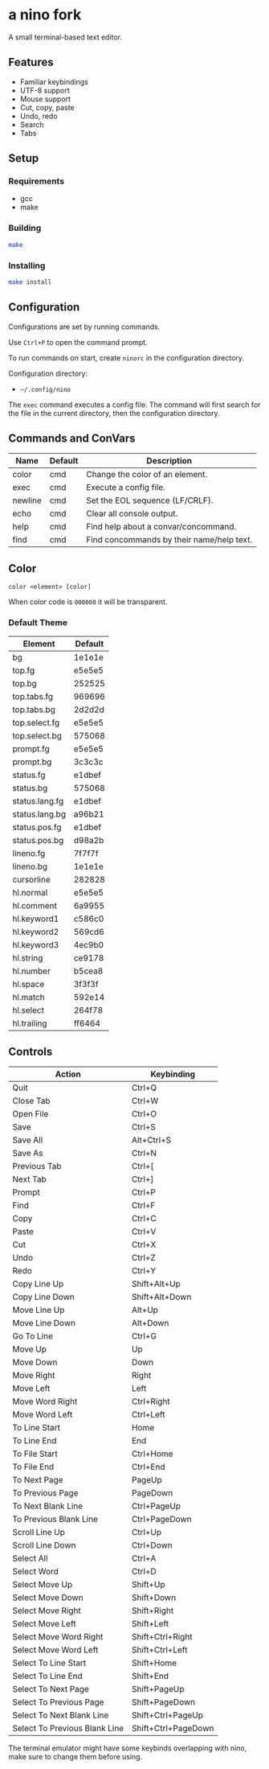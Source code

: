 # a nino fork

A small terminal-based text editor.

## Features

- Familiar keybindings
- UTF-8 support
- Mouse support
- Cut, copy, paste
- Undo, redo
- Search
- Tabs

## Setup

### Requirements

- gcc
- make

### Building

```bash
make
```

### Installing

```bash
make install
```

## Configuration

Configurations are set by running commands.

Use `Ctrl+P` to open the command prompt.

To run commands on start, create `ninorc` in the configuration directory.

Configuration directory:

- `~/.config/nino`

The `exec` command executes a config file. The command will first search for
the file in the current directory, then the configuration directory.

## Commands and ConVars

| Name    | Default | Description                               |
| ------- | ------- | ----------------------------------------- |
| color   | cmd     | Change the color of an element.           |
| exec    | cmd     | Execute a config file.                    |
| newline | cmd     | Set the EOL sequence (LF/CRLF).           |
| echo    | cmd     | Clear all console output.                 |
| help    | cmd     | Find help about a convar/concommand.      |
| find    | cmd     | Find concommands by their name/help text. |

## Color

`color <element> [color]`

When color code is `000000` it will be transparent.

### Default Theme

| Element        | Default |
| -------------- | ------- |
| bg             | 1e1e1e  |
| top.fg         | e5e5e5  |
| top.bg         | 252525  |
| top.tabs.fg    | 969696  |
| top.tabs.bg    | 2d2d2d  |
| top.select.fg  | e5e5e5  |
| top.select.bg  | 575068  |
| prompt.fg      | e5e5e5  |
| prompt.bg      | 3c3c3c  |
| status.fg      | e1dbef  |
| status.bg      | 575068  |
| status.lang.fg | e1dbef  |
| status.lang.bg | a96b21  |
| status.pos.fg  | e1dbef  |
| status.pos.bg  | d98a2b  |
| lineno.fg      | 7f7f7f  |
| lineno.bg      | 1e1e1e  |
| cursorline     | 282828  |
| hl.normal      | e5e5e5  |
| hl.comment     | 6a9955  |
| hl.keyword1    | c586c0  |
| hl.keyword2    | 569cd6  |
| hl.keyword3    | 4ec9b0  |
| hl.string      | ce9178  |
| hl.number      | b5cea8  |
| hl.space       | 3f3f3f  |
| hl.match       | 592e14  |
| hl.select      | 264f78  |
| hl.trailing    | ff6464  |

## Controls

| Action                        | Keybinding          |
| ----------------------------- | ------------------- |
| Quit                          | Ctrl+Q              |
| Close Tab                     | Ctrl+W              |
| Open File                     | Ctrl+O              |
| Save                          | Ctrl+S              |
| Save All                      | Alt+Ctrl+S          |
| Save As                       | Ctrl+N              |
| Previous Tab                  | Ctrl+[              |
| Next Tab                      | Ctrl+]              |
| Prompt                        | Ctrl+P              |
| Find                          | Ctrl+F              |
| Copy                          | Ctrl+C              |
| Paste                         | Ctrl+V              |
| Cut                           | Ctrl+X              |
| Undo                          | Ctrl+Z              |
| Redo                          | Ctrl+Y              |
| Copy Line Up                  | Shift+Alt+Up        |
| Copy Line Down                | Shift+Alt+Down      |
| Move Line Up                  | Alt+Up              |
| Move Line Down                | Alt+Down            |
| Go To Line                    | Ctrl+G              |
| Move Up                       | Up                  |
| Move Down                     | Down                |
| Move Right                    | Right               |
| Move Left                     | Left                |
| Move Word Right               | Ctrl+Right          |
| Move Word Left                | Ctrl+Left           |
| To Line Start                 | Home                |
| To Line End                   | End                 |
| To File Start                 | Ctrl+Home           |
| To File End                   | Ctrl+End            |
| To Next Page                  | PageUp              |
| To Previous Page              | PageDown            |
| To Next Blank Line            | Ctrl+PageUp         |
| To Previous Blank Line        | Ctrl+PageDown       |
| Scroll Line Up                | Ctrl+Up             |
| Scroll Line Down              | Ctrl+Down           |
| Select All                    | Ctrl+A              |
| Select Word                   | Ctrl+D              |
| Select Move Up                | Shift+Up            |
| Select Move Down              | Shift+Down          |
| Select Move Right             | Shift+Right         |
| Select Move Left              | Shift+Left          |
| Select Move Word Right        | Shift+Ctrl+Right    |
| Select Move Word Left         | Shift+Ctrl+Left     |
| Select To Line Start          | Shift+Home          |
| Select To Line End            | Shift+End           |
| Select To Next Page           | Shift+PageUp        |
| Select To Previous Page       | Shift+PageDown      |
| Select To Next Blank Line     | Shift+Ctrl+PageUp   |
| Select To Previous Blank Line | Shift+Ctrl+PageDown |

The terminal emulator might have some keybinds overlapping with nino, make sure
to change them before using.
